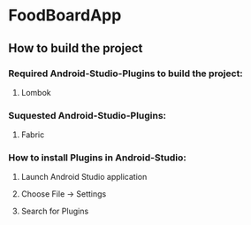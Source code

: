 # FoodBoardApp

## How to build the project

### Required Android-Studio-Plugins to build the project:
1. Lombok
  
### Suquested Android-Studio-Plugins:
1. Fabric
  
### How to install Plugins in Android-Studio:

1) Launch Android Studio application

2) Choose File -> Settings 

3) Search for Plugins

